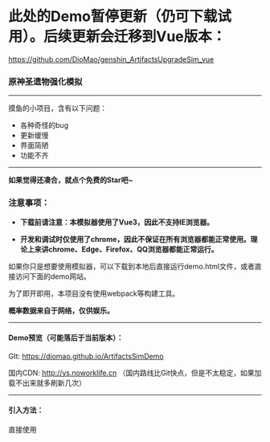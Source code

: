 # 此处的Demo暂停更新（仍可下载试用）。后续更新会迁移到Vue版本：

https://github.com/DioMao/genshin_ArtifactsUpgradeSim_vue

### 原神圣遗物强化模拟

---

摸鱼的小项目，含有以下问题：
- 各种奇怪的bug
- 更新缓慢
- 界面简陋
- 功能不齐

---

**如果觉得还凑合，就点个免费的Star吧~**

### 注意事项：

- **下载前请注意：本模拟器使用了Vue3，因此不支持IE浏览器。**

- **开发和调试时仅使用了chrome，因此不保证在所有浏览器都能正常使用。理论上来讲chrome、Edge、Firefox、QQ浏览器都能正常运行。**

如果你只是想要使用模拟器，可以下载到本地后直接运行demo.html文件，或者直接访问下面的demo网站。

为了即开即用，本项目没有使用webpack等构建工具。

**概率数据来自于网络，仅供娱乐。**

---

#### Demo预览（可能落后于当前版本）：

GIt: https://diomao.github.io/ArtifactsSimDemo

国内CDN: http://ys.noworklife.cn （国内路线比Git快点，但是不太稳定，如果加载不出来就多刷新几次）

---

#### 引入方法：

直接使用<script>标签引入ArtifactsUpradeSim.js文件。

在JavaScript中使用ArtifactsSim调用，方法如下：

#### 1. 生成新的圣遗物数据：

> ArtifactsSim.creatArtifact(part,mainEntry,entry,entryRate)

参数说明:

- part: string，可选，生成的圣遗物位置。
- mainEntry: srting，可选，圣遗物主词条。
- entry: Array，可选，圣遗物的副词条，至多四条，超过四条则全部随机生成。自选副词条不满三条时会随机选择可用副词条补至三条。
- entryRate: Array，可选，圣遗物的副词条的数值。
- **若有无效参数，则该项会随机选择。**

示例：
> ArtifactsSim.creatArtifact("cup","fire",["ATKPer","critRate","critDMG","elementMastery"],[5.8,3.9,7.8,23]);

返回值为对象:

>   
    {
        level: 0,
        part: "none",
        mainEntry: "none",
        entry: [],
        initEntry: '',
        upgradeHistory: [],
        creationDate: Date
    }

生成的数据也会保存在ArtifactsSim.result中。

#### 2. 读取圣遗物列表：

> ArtifactsSim.result

存储数据为ArtifactsSim.creatArtifact()返回值组合成的数组。

####  3. 圣遗物强化

> ArtifactsSim.upgrade(index,entry,level)

参数说明:

- index: number，必选，对应ArtifactsSim.result中存储的圣遗物下标。
- entry: string，可选，指定强化的副词条，若不存在则会随机强化；词条不满四条时会优先补满四词条。
- level: number,可选，强化词条的数值档位。例如爆伤有四档数值，0-3表示从低到高的四档数值。

#### 4.圣遗物得分计算

> rArtifactsSim.ArtifactScore(index,rule)

参数说明：

- index: number，必选，对应ArtifactsSim.result中存储的圣遗物下标。
- rule: [string | array]，可选，圣遗物评分规则。默认评分为攻击+双暴得分。

当rule为字符串时，从如下数组中选择一个：
> 
    scoreList = ["atk","crit","def","hp","er","em"]
    // 对应 ["攻击得分","双暴得分","防御得分","生命得分","充能得分","精通得分"]

当rule为数组时，选择一个或多个组成数组，如["crit","def","hp"]。


#### 5. 删除指定圣遗物

> ArtifactsSim.deleteOne(index)

参数说明:

- index: number，必选，对应ArtifactsSim.result中存储的圣遗物下标。

#### 6. 重置圣遗物

> ArtifactsSim.reset(index)

参数说明:

- index: number，必选，对应ArtifactsSim.result中存储的圣遗物下标。

全部重置:

> ArtifactsSim.resetAll()
